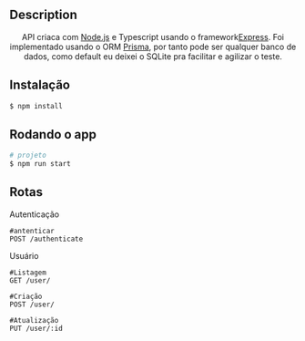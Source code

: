 ## Description

<p align="center">API criaca com <a href="http://nodejs.org" target="_blank">Node.js</a> e Typescript usando o framework<a href="https://expressjs.com/" target="_blank">Express</a>. Foi implementado usando o ORM <a href="http://nodejs.org" target="_blank">Prisma</a>, por tanto pode ser qualquer banco de dados, como default eu deixei o SQLite pra facilitar e agilizar o teste.</p>

## Instalação

```bash
$ npm install
```

## Rodando o app

```bash
# projeto
$ npm run start
```

## Rotas

Autenticação
```
#antenticar
POST /authenticate
```

Usuário
```
#Listagem
GET /user/

#Criação
POST /user/

#Atualização
PUT /user/:id
```